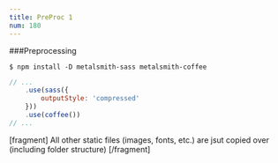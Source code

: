 ```yaml
---
title: PreProc 1
num: 180
---
```


###Preprocessing

```
$ npm install -D metalsmith-sass metalsmith-coffee
```

```js
// ...
    .use(sass({
        outputStyle: 'compressed'
    }))
    .use(coffee())
// ...
```

[fragment]
All other static files (images, fonts, etc.) are jsut copied over (including folder structure)
[/fragment]